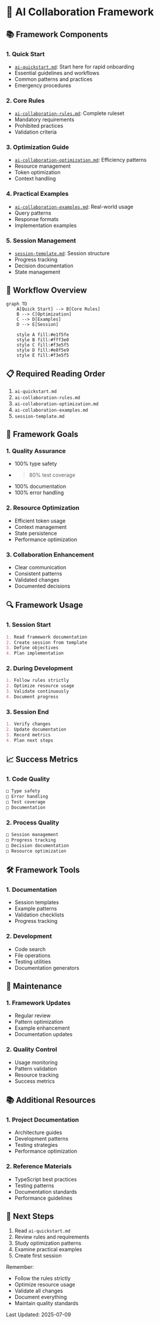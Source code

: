 # 🤖 AI Collaboration Framework

## 📚 Framework Components

### 1. Quick Start
- [`ai-quickstart.md`](ai-quickstart.md): Start here for rapid onboarding
- Essential guidelines and workflows
- Common patterns and practices
- Emergency procedures

### 2. Core Rules
- [`ai-collaboration-rules.md`](ai-collaboration-rules.md): Complete ruleset
- Mandatory requirements
- Prohibited practices
- Validation criteria

### 3. Optimization Guide
- [`ai-collaboration-optimization.md`](ai-collaboration-optimization.md): Efficiency patterns
- Resource management
- Token optimization
- Context handling

### 4. Practical Examples
- [`ai-collaboration-examples.md`](ai-collaboration-examples.md): Real-world usage
- Query patterns
- Response formats
- Implementation examples

### 5. Session Management
- [`session-template.md`](session-template.md): Session structure
- Progress tracking
- Decision documentation
- State management

## 🔄 Workflow Overview

```mermaid
graph TD
    A[Quick Start] --> B[Core Rules]
    B --> C[Optimization]
    C --> D[Examples]
    D --> E[Session]
    
    style A fill:#e1f5fe
    style B fill:#fff3e0
    style C fill:#f3e5f5
    style D fill:#e8f5e9
    style E fill:#f3e5f5
```

## 📋 Required Reading Order

1. `ai-quickstart.md`
2. `ai-collaboration-rules.md`
3. `ai-collaboration-optimization.md`
4. `ai-collaboration-examples.md`
5. `session-template.md`

## 🎯 Framework Goals

### 1. Quality Assurance
- 100% type safety
- >80% test coverage
- 100% documentation
- 100% error handling

### 2. Resource Optimization
- Efficient token usage
- Context management
- State persistence
- Performance optimization

### 3. Collaboration Enhancement
- Clear communication
- Consistent patterns
- Validated changes
- Documented decisions

## 🔍 Framework Usage

### 1. Session Start
```markdown
1. Read framework documentation
2. Create session from template
3. Define objectives
4. Plan implementation
```

### 2. During Development
```markdown
1. Follow rules strictly
2. Optimize resource usage
3. Validate continuously
4. Document progress
```

### 3. Session End
```markdown
1. Verify changes
2. Update documentation
3. Record metrics
4. Plan next steps
```

## 📈 Success Metrics

### 1. Code Quality
```markdown
□ Type safety
□ Error handling
□ Test coverage
□ Documentation
```

### 2. Process Quality
```markdown
□ Session management
□ Progress tracking
□ Decision documentation
□ Resource optimization
```

## 🛠️ Framework Tools

### 1. Documentation
- Session templates
- Example patterns
- Validation checklists
- Progress tracking

### 2. Development
- Code search
- File operations
- Testing utilities
- Documentation generators

## 🔄 Maintenance

### 1. Framework Updates
- Regular review
- Pattern optimization
- Example enhancement
- Documentation updates

### 2. Quality Control
- Usage monitoring
- Pattern validation
- Resource tracking
- Success metrics

## 📚 Additional Resources

### 1. Project Documentation
- Architecture guides
- Development patterns
- Testing strategies
- Performance optimization

### 2. Reference Materials
- TypeScript best practices
- Testing patterns
- Documentation standards
- Performance guidelines

## 🎯 Next Steps

1. Read `ai-quickstart.md`
2. Review rules and requirements
3. Study optimization patterns
4. Examine practical examples
5. Create first session

Remember:
- Follow the rules strictly
- Optimize resource usage
- Validate all changes
- Document everything
- Maintain quality standards

Last Updated: 2025-07-09 